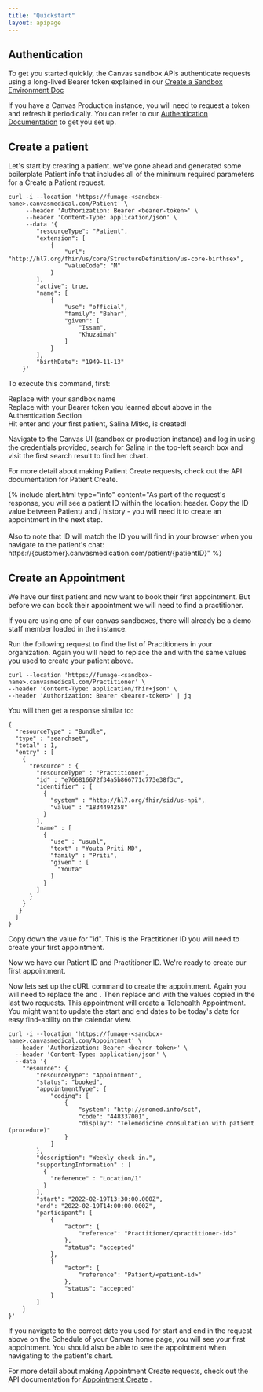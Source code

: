 ```yaml
---
title: "Quickstart"
layout: apipage
---
```

## Authentication

To get you started quickly, the Canvas sandbox APIs authenticate requests using a long-lived Bearer token explained in our [Create a Sandbox Environment Doc](/guides/sandbox)  

If you have a Canvas Production instance, you will need to request a token and refresh it periodically. You can refer to our [Authentication Documentation](/api/customer-authentication) to get you set up. 

## Create a patient

Let's start by creating a patient. we've gone ahead and generated some boilerplate Patient info that includes all of the minimum required parameters for a Create a Patient request. 

```shell
curl -i --location 'https://fumage-<sandbox-name>.canvasmedical.com/Patient' \
     --header 'Authorization: Bearer <bearer-token>' \
     --header 'Content-Type: application/json' \
     --data '{
        "resourceType": "Patient",
        "extension": [
            {
                "url": "http://hl7.org/fhir/us/core/StructureDefinition/us-core-birthsex",
                "valueCode": "M"
            }
        ],
        "active": true,
        "name": [
            {
                "use": "official",
                "family": "Bahar",
                "given": [
                    "Issam",
                    "Khuzaimah"
                ]
            }
        ],
        "birthDate": "1949-11-13"
    }'
```



To execute this command, first:

Replace <sandbox-name> with your sandbox name  
Replace <bearer-token> with your Bearer token you learned about above in the Authentication Section  
Hit enter and your first patient, Salina Mitko, is created!

Navigate to the Canvas UI (sandbox or production instance) and log in using the credentials provided, search for Salina in the top-left search box and visit the first search result to find her chart.

For more detail about making Patient Create requests, check out the API documentation for Patient Create.

{% include alert.html type="info" content="As part of the request's response, you will see a patient ID within the location: header. Copy the ID value between Patient/ and / history - you will need it to create an appointment in the next step.<br><br> Also to note that ID will match the ID you will find in your browser when you navigate to the patient's chat: https://{customer}.canvasmedication.com/patient/{patientID}" %} 


## Create an Appointment

We have our first patient and now want to book their first appointment. But before we can book their appointment we will need to find a practitioner.

If you are using one of our canvas sandboxes, there will already be a demo staff member loaded in the instance. 

Run the following request to find the list of Practitioners in your organization. Again you will need to replace the <sandbox-name> and <bearer-token> with the same values you used to create your patient above. 

```shell
curl --location 'https://fumage-<sandbox-name>.canvasmedical.com/Practitioner' \
--header 'Content-Type: application/fhir+json' \
--header 'Authorization: Bearer <bearer-token>' | jq
```

You will then get a response similar to: 

```shell
{
  "resourceType" : "Bundle",
  "type" : "searchset",
  "total" : 1,
  "entry" : [
    {
      "resource" : {
        "resourceType" : "Practitioner",
        "id" : "e766816672f34a5b866771c773e38f3c",
        "identifier" : [
          {
            "system" : "http://hl7.org/fhir/sid/us-npi",
            "value" : "1834494258"
          }
        ],
        "name" : [
          {
            "use" : "usual",
            "text" : "Youta Priti MD",
            "family" : "Priti",
            "given" : [
              "Youta"
            ]
          }
        ]
      }
    }
   }
  ]
}
```



Copy down the value for "id". This is the Practitioner ID you will need to create your first appointment.

Now we have our Patient ID and Practitioner ID. We're ready to create our first appointment.

Now lets set up the cURL command to create the appointment. Again you will need to replace the <sandbox-name> and <bearer-token>. Then replace <practitioner-id> and <patient-id> with the values copied in the last two requests. This appointment will create a Telehealth Appointment. You might want to update the start and end dates to be today's date for easy find-ability on the calendar view.  

```shell
curl -i --location 'https://fumage-<sandbox-name>.canvasmedical.com/Appointment' \
  --header 'Authorization: Bearer <bearer-token>' \
  --header 'Content-Type: application/json' \
  --data '{
    "resource": {
        "resourceType": "Appointment",
        "status": "booked",
        "appointmentType": {
            "coding": [
                {
                    "system": "http://snomed.info/sct",
                    "code": "448337001",
                    "display": "Telemedicine consultation with patient (procedure)"
                }
            ]
        },
        "description": "Weekly check-in.",
        "supportingInformation" : [
          {
            "reference" : "Location/1"
          }
        ],
        "start": "2022-02-19T13:30:00.000Z",
        "end": "2022-02-19T14:00:00.000Z",
        "participant": [
            {
                "actor": {
                    "reference": "Practitioner/<practitioner-id>"
                },
                "status": "accepted"
            },
            {
                "actor": {
                    "reference": "Patient/<patient-id>"
                },
                "status": "accepted"
            }
        ]
    }
}'
```



If you navigate to the correct date you used for start and end in the request above on the Schedule of your Canvas home page, you will see your first appointment. You should also be able to see the appointment when navigating to the patient's chart. 

For more detail about making Appointment Create requests, check out the API documentation for [Appointment Create](ref:create) .
